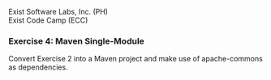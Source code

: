 Exist Software Labs, Inc. (PH)  
Exist Code Camp (ECC)  

### Exercise 4: Maven Single-Module  
Convert Exercise 2 into a Maven project and make use of apache-commons as dependencies.  